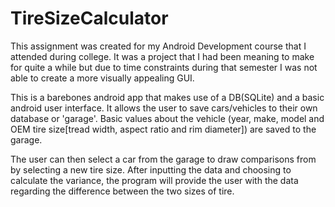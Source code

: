 # TireSizeCalculator
This assignment was created for my Android Development course that I attended during college. It was a project that I had been meaning to make for quite a while but due to time constraints during that semester I was not able to create a more visually appealing GUI.

This is a barebones android app that makes use of a DB(SQLite) and a basic android user interface. It allows the user to save cars/vehicles to their own database or 'garage'. Basic values about the vehicle (year, make, model and OEM tire size[tread width, aspect ratio and rim diameter]) are saved to the garage.

The user can then select a car from the garage to draw comparisons from by selecting a new tire size. After inputting the data and choosing to calculate the variance, the program will provide the user with the data regarding the difference between the two sizes of tire.
